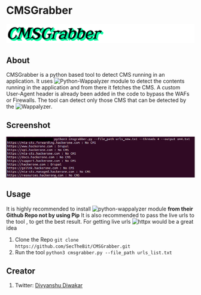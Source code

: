 # CMSGrabber
![alt text](https://github.com/SecTheBit/CMSGrabber/blob/main/Media/CMSGrabber.png)

## About

CMSGrabber is a python based tool to detect CMS running in an application. It uses ![Python-Wappalyzer](https://github.com/chorsley/python-Wappalyzer) module to detect the contents running in the application and from there it fetches the CMS. A custom User-Agent header is already been added in the code to bypass the WAFs or  Firewalls. 
The tool can detect only those CMS that can be detected by the ![Wappalyzer](https://www.wappalyzer.com/).

## Screenshot
![alt_text](https://github.com/SecTheBit/CMSGrabber/blob/main/Media/tmp.png)

## Usage

It is highly recommended to install ![python-wappalyzer](https://github.com/chorsley/python-Wappalyzer) module  **from their Github Repo not by using Pip** 
It is also recommended to pass the live urls to the tool , to get the best result. For getting live urls ![httpx](https://github.com/projectdiscovery/httpx) would be a great idea

1. Clone the Repo 
    ``` git clone https://github.com/SecTheBit/CMSGrabber.git ```
2. Run the tool 
    ``` python3 cmsgrabber.py --file_path urls_list.txt ```

## Creator
1. Twitter: [Divyanshu Diwakar](https://twitter.com/ddiwakr)








